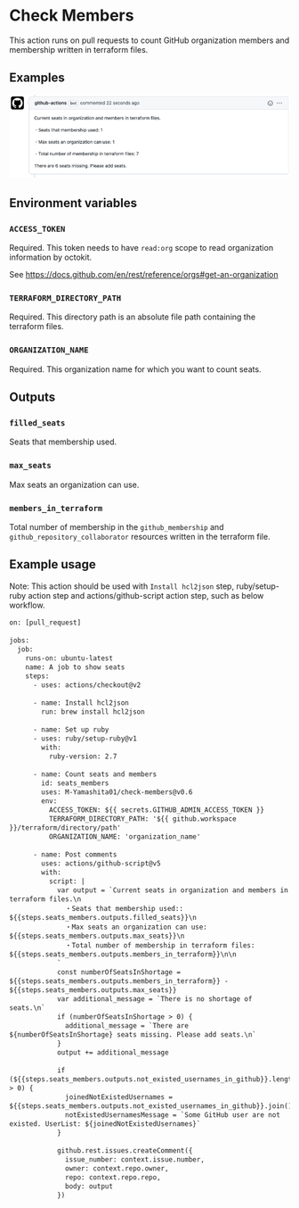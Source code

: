 # Check Members

This action runs on pull requests to count GitHub organization members and membership written in terraform files.

## Examples
![Example comment made by the action](./examples/images/example-github-pr-check.png)

## Environment variables

### `ACCESS_TOKEN`
Required. This token needs to have `read:org` scope to read organization information by octokit.

See https://docs.github.com/en/rest/reference/orgs#get-an-organization

### `TERRAFORM_DIRECTORY_PATH`
Required. This directory path is an absolute file path containing the terraform files.

### `ORGANIZATION_NAME`
Required. This organization name for which you want to count seats.

## Outputs
### `filled_seats`
Seats that membership used.
### `max_seats`
Max seats an organization can use.

### `members_in_terraform`
Total number of membership in the `github_membership` and `github_repository_collaborator` resources written in the terraform file.

## Example usage
Note: This action should be used with `Install hcl2json` step, ruby/setup-ruby action step and actions/github-script action step, such as below workflow.


```
on: [pull_request]

jobs:
  job:
    runs-on: ubuntu-latest
    name: A job to show seats
    steps:
      - uses: actions/checkout@v2

      - name: Install hcl2json
        run: brew install hcl2json

      - name: Set up ruby
      - uses: ruby/setup-ruby@v1
        with:
          ruby-version: 2.7

      - name: Count seats and members
        id: seats_members
        uses: M-Yamashita01/check-members@v0.6
        env:
          ACCESS_TOKEN: ${{ secrets.GITHUB_ADMIN_ACCESS_TOKEN }}
          TERRAFORM_DIRECTORY_PATH: '${{ github.workspace }}/terraform/directory/path' 
          ORGANIZATION_NAME: 'organization_name'

      - name: Post comments
        uses: actions/github-script@v5
        with:
          script: |
            var output = `Current seats in organization and members in terraform files.\n
              ・Seats that membership used:: ${{steps.seats_members.outputs.filled_seats}}\n
              ・Max seats an organization can use: ${{steps.seats_members.outputs.max_seats}}\n
              ・Total number of membership in terraform files: ${{steps.seats_members.outputs.members_in_terraform}}\n\n
            `
            const numberOfSeatsInShortage = ${{steps.seats_members.outputs.members_in_terraform}} - ${{steps.seats_members.outputs.max_seats}}
            var additional_message = `There is no shortage of seats.\n`
            if (numberOfSeatsInShortage > 0) {
              additional_message = `There are ${numberOfSeatsInShortage} seats missing. Please add seats.\n`
            }
            output += additional_message

            if (${{steps.seats_members.outputs.not_existed_usernames_in_github}}.length > 0) {
              joinedNotExistedUsernames = ${{steps.seats_members.outputs.not_existed_usernames_in_github}}.join()
              notExistedUsernamesMessage = `Some GitHub user are not existed. UserList: ${joinedNotExistedUsernames}`
            }

            github.rest.issues.createComment({
              issue_number: context.issue.number,
              owner: context.repo.owner,
              repo: context.repo.repo,
              body: output
            })
```
